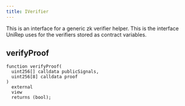 ```yaml
---
title: IVerifier
---
```


This is an interface for a generic zk verifier helper. This is the interface UniRep uses for the verifiers stored as contract variables.

## verifyProof

```sol
function verifyProof(
  uint256[] calldata publicSignals,
  uint256[8] calldata proof
)
  external
  view
  returns (bool);
```
